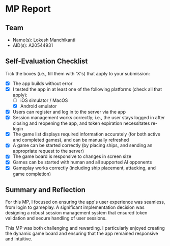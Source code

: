 # MP Report

## Team

- Name(s): Lokesh Manchikanti
- AID(s): A20544931

## Self-Evaluation Checklist

Tick the boxes (i.e., fill them with 'X's) that apply to your submission:

- [X] The app builds without error
- [X] I tested the app in at least one of the following platforms (check all that apply):
  - [ ] iOS simulator / MacOS
  - [X] Android emulator
- [X] Users can register and log in to the server via the app
- [X] Session management works correctly; i.e., the user stays logged in after closing and reopening the app, and token expiration necessitates re-login
- [X] The game list displays required information accurately (for both active and completed games), and can be manually refreshed
- [X] A game can be started correctly (by placing ships, and sending an appropriate request to the server)
- [X] The game board is responsive to changes in screen size
- [X] Games can be started with human and all supported AI opponents
- [X] Gameplay works correctly (including ship placement, attacking, and game completion)

## Summary and Reflection



For this MP, I focused on ensuring the app's user experience was seamless, from login to gameplay. A significant implementation decision was designing a robust session management system that ensured token validation and secure handling of user sessions. 



This MP was both challenging and rewarding. I particularly enjoyed creating the dynamic game board and ensuring that the app remained responsive and intuitive.